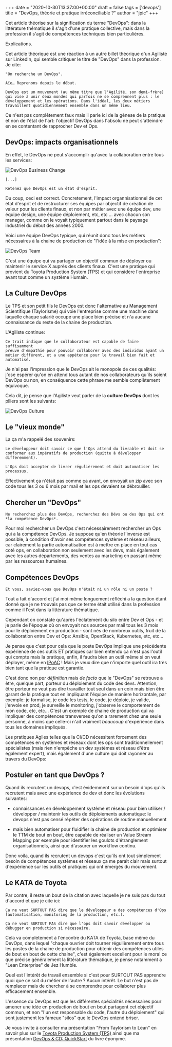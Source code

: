+++
date = "2020-10-30T13:37:00+00:00"
draft = false
tags = ['devops']
title = "DevOps, théorie et pratique irréconciliable ?"
author = "jpic"
+++

Cet article théorise sur la signification du terme "DevOps": dans la
littérature thématique il s'agit d'une pratique collective, mais dans la
profession il s'agit de compétences techniques bien particulières.

Explications.

<!--more-->

Cet article théorique est une réaction à un autre billet théorique d'un
Agiliste sur LinkedIn, qui semble critiquer le titre de "DevOps" dans la
profession. Je cite:

    "On recherche un DevOps".

    Aïe… Reprenons depuis le début.

    DevOps est un mouvement (au même titre que l'Agilité, son demi-frère) qui vise à unir deux mondes qui parfois ne se comprennent plus : le développement et les opérations. Dans l'idéal, les deux métiers travaillent quotidiennement ensemble dans un même lieu.

Ce n'est pas complêtement faux mais il parle ici de la génese de la pratique et
non de l'état de l'art: l'objectif DevOps dans l'absolu ne peut s'atteindre en se
contentant de rapprocher Dev et Ops.

## DevOps: impacts organisationnels

En effet, le DevOps ne peut s'accomplir qu'avec la collaboration entre tous les
services:

![DevOps Business Change](/img/devops-business-change.png)

    [...]

    Retenez que DevOps est un état d'esprit.

Du coup, ceci est correct. Concretement, l'impact organnisationnel de cet état
d'esprit et de restructurer ses équipes par objectif de création de valeur pour
les clients finaux, et non par métier avec une équipe dev, une équipe design,
une équipe déploiement, etc, etc ... avec chacun son manager, comme on le
voyait typiquement partout dans le paysage industriel du début des années 2000.

Voici une équipe DevOps typique, qui réunit donc tous les métiers nécessaires à
la chaine de production de "l'idée à la mise en production":

![DevOps Team](/img/devops-team.png)

C'est une équipe qui va partager un objectif commun de déployer ou maintenir le
service X auprès des clients finaux. C'est une pratique qui provient du Toyota
Production System (TPS) et qui considère l'entreprise avant tout comme un
système Humain.

## La Culture DevOps

Le TPS et son petit fils le DevOps est donc l'alternative au Management
Scientifique (Taylorisme) qui voie l'entreprise comme une machine dans laquelle
chaque salarié occupe une place bien précise et n'a aucune connaissance du
reste de la chaine de production.

L'Agiliste continue:

    Ce trait indique que le collaborateur est capable de faire suffisamment
    preuve d'empathie pour pouvoir collaborer avec des individus ayant un
    métier différent, et a une appétence pour le travail bien fait et
    automatisé.

Je n'ai pas l'impression que le DevOps ait le monopole de ces qualités: j'ose
espérer qu'on en attend tous autant de nos collaborateurs qu'ils soient DevOps
ou non, en conséquence cette phrase me semble complètement équivoque.

Cela dit, je pense que l'Agiliste veut parler de la **culture DevOps** dont les
piliers sont les suivants:

![DevOps Culture](/img/devops-culture.png)

## Le "vieux monde"

La ça m'a rappelé des souvenirs:

    Le développeur doit savoir ce que l'Ops attend du livrable et doit se
    conformer aux impératifs de production (quitte à développer différemment).

    L'Ops doit accepter de livrer régulièrement et doit automatiser les processus.

Effectivement ça n'était pas comme ça avant, on envoyait un zip avec son code
tous les 3 ou 6 mois par mail et les ops devaient se débrouiller.

## Chercher un "DevOps"

    Ne recherchez plus des DevOps, recherchez des Dévs ou des Ops qui ont *la compétence DevOps*.

Pour moi rechercher un DevOps c'est nécessairement rechercher un Ops qui a la
compétence DevOps. Je suppose qu'en théorie l'inverse est possible, à condition
d'avoir ses compétences système et réseau ailleurs, car clairement la partie
automatisation est à mettre en place en tout cas coté ops, en collaboration non
seulement avec les devs, mais également avec les autres départements, des
ventes au marketing en passant même par les ressources humaines.

## Compétences DevOps

    Et vous, saviez-vous que DevOps n'était ni un rôle ni un poste ?

Tout a fait d'accord et j'ai moi même longuement réfléchi a la question étant
donné que je ne trouvais pas que ce terme était utilisé dans la profession
comme il l'est dans la littérature thématique.

Cependant on constate qu'après l'éclatement du silo entre Dev et Ops - et je
parle de l'époque où on envoyait nos sources par mail tous les 3 mois pour le
déploiement en production - sont nés de nombreux outils, fruit de la
collaboration entre Dev et Ops: Ansible, OpenStack, Kubernetes, etc, etc...

Je pense que c'est pour cela que le poste DevOps implique une précédente
expérience de ces outils ET pratiques car bien entendu ça n'est pas l'outil qui
compte mais la pratique, enfin, il faudra bien un outil même si on veut
déployer, même en [IPoAC](https://fr.wikipedia.org/wiki/IP_over_Avian_Carriers)
! Mais je veux dire que n'importe quel outil ira très bien tant que la pratique
est garantie.

C'est donc non *par définition* mais *de facto* que le "DevOps" se retrouve a
être, quelque part, porteur du déploiement du code des devs. Attention, être
porteur ne veut pas dire travailler tout seul dans un coin mais bien être
garant de la pratique tout en impliquant l'équipe de manière horizontale, par
exemple: je formalise, je code les tests, le code, je déploie, je valide,
j'envoie en prod, je surveille le monitoring, j'observe le comportement de mon
code, etc, etc... C'est un exemple de chaine de production qui va impliquer des
compétences transverses qu'on a rarement chez une seule personne, à moins que
celle-ci n'ait vraiment *beaucoup* d'expérience dans tous les domaines
impliqués.

Les pratiques Agiles telles que la CI/CD nécessitent forcement des compétences
en systèmes et réseaux dont les ops sont traditionnellement spécialistes (mais
rien n'empêche un dev systèmes et réseau d'être également expert), mais
également d'une culture qui doit rayonner au travers du DevOps:

## Postuler en tant que DevOps ?

Quand ils recrutent un devops, c'est évidemment sur un besoin d'ops qu'ils
recrutent mais avec une expérience de dev et donc les évolutions suivantes:

- connaissances en développement système et réseau pour bien utiliser /
  développer / maintenir les outils de déploiements automatique: le devops
  n'est pas censé répéter des opérations de routine manuellement

- mais bien automatiser pour fluidifier la chaine de production et optimiser le
  TTM de bout en bout, être capable de réaliser un Value Stream Mapping par
  exemple pour identifier les goulots d'étranglement organisationnels, ainsi
  que d'assurer un workflow continu.

Donc voila, quand ils recrutent un devops c'est qu'ils ont tout simplement
besoin de compétences systèmes et réseaux ça me parait clair mais surtout
d'expérience sur les outils et pratiques qui ont émergés du mouvement.

## Le KATA de Toyota

Par contre, il reste un bout de la citation avec laquelle je ne suis pas du
tout d'accord et que je cite ici:

    Ça ne veut SURTOUT PAS dire que le développeur a des compétences d'Ops (automatisation, monitoring de la production, etc.).

    Ça ne veut SURTOUT PAS dire que l'ops doit savoir développer ou débugger en production si nécessaire.

Cela va completement à l'encontre du KATA de Toyota, base même du DevOps, dans
lequel "chaque ouvrier doit tourner régulièrement entre tous les postes de la
chaine de production pour obtenir des compétences utiles de bout en bout de
cette chaine", c'est également excellent pour le moral ce que précise
généralement la littérature thématique, je pense notamment a "Lean Enterprise"
de Jez Humble.

Quel est l'intérêt de travail ensemble si c'est pour SURTOUT PAS apprendre quoi
que ce soit du métier de l'autre ? Aucun intérêt. Le but n'est pas de remplacer
mais de chercher à se comprendre pour collaborer plus efficacement ensemble.

L'essence du DevOps est que les différentes spécialités nécessaires pour amener
une idée en production de bout en bout partagent cet objectif commun, et non
"l'un est responsable du code, l'autre du déploiement" qui sont justement les
fameux "silos" que le DevOps entend briser.

Je vous invite à consulter ma présentation "From Taylorism to Lean" en savoir
plus sur le [Toyota Production System (TPS)](https://slides.com/jamespic/deck/)
ainsi que ma présentation [DevOps & CD:
QuickStart](http://slides.com/jamespic/cd-devops) du livre éponyme.
